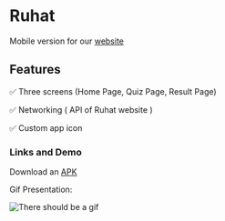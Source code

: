 # Ruhat

Mobile version for our [website](https://daber.space)

## Features

✅ Three screens (Home Page, Quiz Page, Result Page)

✅ Networking ( API of Ruhat website )

✅ Custom app icon




### Links and Demo

Download an [APK](https://drive.google.com/file/d/1xwOhSGE95xUcCKwXYQGFqO2j9w3RKiQy/view?usp=sharing)

Gif Presentation:

![There should be a gif](https://media0.giphy.com/media/lbKYo3ioG5TRPivoWy/giphy.gif?cid=790b7611c1037d3bf9c381169eb3163d4dbed72c1c12e255&rid=giphy.gif&ct=g)

